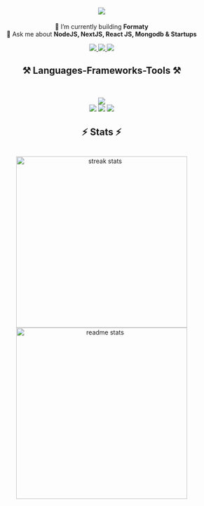 <h1 align="center">
    <img src="https://readme-typing-svg.herokuapp.com/?font=Righteous&size=35&center=true&vCenter=true&width=500&height=70&duration=4000&lines=Hi+There!+👋;+I'm+Usama+Usman!;" />
</h1>


<div align="center">
 
 🔭 I’m currently building **Formaty**
 <br/>
💬 Ask me about **NodeJS, NextJS, React JS, Mongodb & Startups**

 </div>

<div align="center"> 
 <a href="mailto:uusman004@gmail.com" target="_blank" rel="noopener noreferrer">
    <img src="https://img.shields.io/badge/Gmail-333333?style=for-the-badge&logo=gmail&logoColor=red" />
</a>
  <a href="https://www.linkedin.com/in/usama-usman/" target="_blank" rel="noopener noreferrer">
    <img src="https://img.shields.io/badge/LinkedIn-0077B5?style=for-the-badge&logo=linkedin&logoColor=white" target="_blank" />
  </a>
  <a href="https://usamausman.vercel.app/" target="_blank" rel="noopener noreferrer">
     <img src="https://img.shields.io/badge/Portfolio-FF5722?style=for-the-badge&logo=todoist&logoColor=white" target="_blank" /> 
  </a>
</div>


<h2 align="center">⚒️ Languages-Frameworks-Tools ⚒️</h2>
<br/>
<div align="center">

   <img src="https://skillicons.dev/icons?i=html,css,scss,bootstrap,mui,tailwind,bootstrap" /> <br/>
  <img src="https://skillicons.dev/icons?i=python,js,typescript,aws,gcp" />
 <img src="https://skillicons.dev/icons?i=react,next,express,nodejs,vuejs,postman" />
 <img src="https://skillicons.dev/icons?i=mongodb,supabase,firebase,docker,git,vercel,kubernetes,trello" />
 <br>
</div>



<h2 align="center">⚡ Stats ⚡</h2>
<br>
<div align=center>
  <img width=390 src="https://github-readme-streak-stats-salesp07.vercel.app/?user=usamausman-jsx&count_private=true&theme=react&border_radius=10" alt="streak stats"/>
  <img width=390 src="https://github-readme-stats-salesp07.vercel.app/api?username=usamausman-jsx&count_private=true&show_icons=true&theme=react&rank_icon=github&border_radius=10" alt="readme stats" />
  <br/>
<!--   <img width=600 align="center" src="https://github-readme-stats-salesp07.vercel.app/api/top-langs/?username=usamausman-jsx&hide=HTML&langs_count=8&layout=compact&theme=react&border_radius=10&size_weight=0.5&count_weight=0.5&exclude_repo=github-readme-stats" alt="top langs" /> -->
 
</div>
